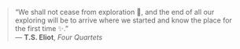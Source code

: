> “We shall not cease from exploration 🚀, and the end of all our exploring will be to arrive where we started and know the place for the first time ✨.”  
> — **T.S. Eliot**, *Four Quartets*
